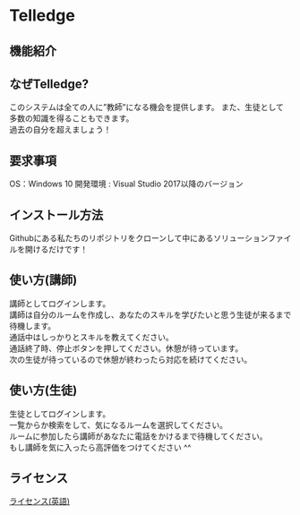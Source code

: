 # Telledge
## 機能紹介


## なぜTelledge?
このシステムは全ての人に”教師”になる機会を提供します。
また、生徒として多数の知識を得ることもできます。  
過去の自分を超えましょう！

## 要求事項
OS：Windows 10
開発環境 : Visual Studio 2017以降のバージョン

## インストール方法
Githubにある私たちのリポジトリをクローンして中にあるソリューションファイルを開けるだけです！

## 使い方(講師)
講師としてログインします。  
講師は自分のルームを作成し、あなたのスキルを学びたいと思う生徒が来るまで待機します。  
通話中はしっかりとスキルを教えてください。  
通話終了時、停止ボタンを押してください。休憩が待っています。  
次の生徒が待っているので休憩が終わったら対応を続けてください。  

## 使い方(生徒)
生徒としてログインします。  
一覧からか検索をして、気になるルームを選択してください。  
ルームに参加したら講師があなたに電話をかけるまで待機してください。  
もし講師を気に入ったら高評価をつけてください ^^  

## ライセンス
[ライセンス(英語)](./LICENSE)
